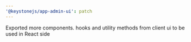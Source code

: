 ```yaml
---
'@keystonejs/app-admin-ui': patch
---
```


Exported more components. hooks and utility methods from client ui to be used in React side
